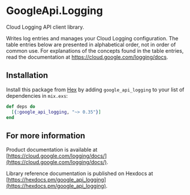 # GoogleApi.Logging

Cloud Logging API client library.

Writes log entries and manages your Cloud Logging configuration. The table entries below are presented in alphabetical order, not in order of common use. For explanations of the concepts found in the table entries, read the documentation at https://cloud.google.com/logging/docs.

## Installation

Install this package from [Hex](https://hex.pm) by adding
`google_api_logging` to your list of dependencies in `mix.exs`:

```elixir
def deps do
  [{:google_api_logging, "~> 0.35"}]
end
```

## For more information

Product documentation is available at [https://cloud.google.com/logging/docs/](https://cloud.google.com/logging/docs/).

Library reference documentation is published on Hexdocs at
[https://hexdocs.pm/google_api_logging](https://hexdocs.pm/google_api_logging).
